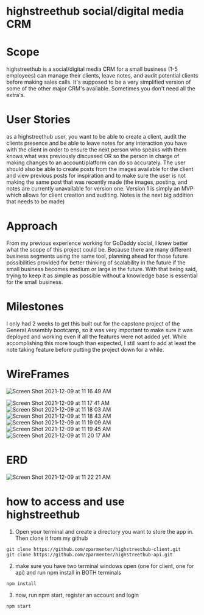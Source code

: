 # highstreethub social/digital media CRM 

# Scope

highstreethub is a social/digital media CRM for a small business (1-5 employees) can manage their clients, leave notes, and audit potential clients before 
making sales calls. It's supposed to be a very simplified version of some of the other major CRM's available. Sometimes you don't need all the extra's.

# User Stories

as a highstreethub user, you want to be able to create a client, audit the clients presence and be able to leave notes for any interaction you have with
the client in order to ensure the next person who speaks with them knows what was previously discussed OR so the person in charge of making changes to an
account/platform can do so accurately. The user should also be able to create posts from the images available for the client and view previous posts for 
inspiration and to make sure the user is not making the same post that was recently made (the images, posting, and notes are currently unavailable for version
one. Version 1 is simply an MVP which allows for client creation and auditing. Notes is the next big addition that needs to be made)

# Approach

From my previous experience working for GoDaddy social, I knew better what the scope of this project could be. Because there are many different business segments using the same tool, planning ahead for those future possibilities provided for better thinking of scalability in the future if the small business becomes medium
or large in the future. With that being said, trying to keep it as simple as possible without a knowledge base is essential for the small business.

# Milestones 

I only had 2 weeks to get this built out for the capstone project of the General Assembly bootcamp, so it was very important to make sure it was deployed and 
working even if all the features were not added yet. While accomplishing this more tough than expected, I still want to add at least the note taking feature
before putting the project down for a while. 

# WireFrames


![Screen Shot 2021-12-09 at 11 16 49 AM](https://user-images.githubusercontent.com/68616195/145444261-c5cd8e8a-1547-477f-b0cc-b5ac025aa720.png)

![Screen Shot 2021-12-09 at 11 17 41 AM](https://user-images.githubusercontent.com/68616195/145444404-b99d923e-da54-4b33-9fb0-152c3f51cd44.png)
 ![Screen Shot 2021-12-09 at 11 18 03 AM](https://user-images.githubusercontent.com/68616195/145444485-ee3adca8-2ea2-4053-b8fe-5410ea42ff86.png)
![Screen Shot 2021-12-09 at 11 18 43 AM](https://user-images.githubusercontent.com/68616195/145444606-ba89359d-7d8f-4ad0-85d0-f3c22bbeaf9d.png)
![Screen Shot 2021-12-09 at 11 19 09 AM](https://user-images.githubusercontent.com/68616195/145444669-5b5b3803-5f46-4548-982f-7367aaedbd67.png)
![Screen Shot 2021-12-09 at 11 19 45 AM](https://user-images.githubusercontent.com/68616195/145444751-ec0191a1-be21-4fad-af30-67a752b8b4b9.png)
![Screen Shot 2021-12-09 at 11 20 17 AM](https://user-images.githubusercontent.com/68616195/145444837-e8ef2e8d-0628-42e5-a58a-a886826d888b.png)

# ERD
 ![Screen Shot 2021-12-09 at 11 22 21 AM](https://user-images.githubusercontent.com/68616195/145445181-410a847c-5eb3-4949-9537-f7b0a8988467.png)
 
 
 # how to access and use highstreethub

1. Open your terminal and create a directory you want to store the app in. Then clone it from my github
```
git clone https://github.com/zparmenter/highstreethub-client.git
git clone https://github.com/zparmenter/highstreethub-api.git
```
2. make sure you have two terminal windows open (one for client, one for api) and run npm install in BOTH terminals
```
npm install
```
3. now, run npm start, register an account and login
```
npm start
```
